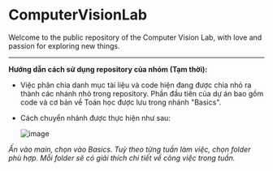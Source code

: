 # ComputerVisionLab
Welcome to the public repository of the Computer Vision Lab, with love and passion for exploring new things.

---
**Hướng dẫn cách sử dụng repository của nhóm (Tạm thời):**

- Việc phân chia danh mục tài liệu và code hiện đang được chia nhỏ ra thành các nhánh nhỏ trong repository. Phần đầu tiên của dự án bao gồm code và cơ bản về Toán học được lưu trong nhánh "Basics".
- Cách chuyển nhánh được thực hiện như sau:
  
  ![image](https://github.com/user-attachments/assets/dad61a62-492b-4b87-829a-0cdebc8b1329)

_Ấn vào main, chọn vào Basics. Tuỳ theo từng tuần làm việc, chọn folder phù hợp. Mỗi folder sẽ có giải thích chi tiết về công việc trong tuần._
